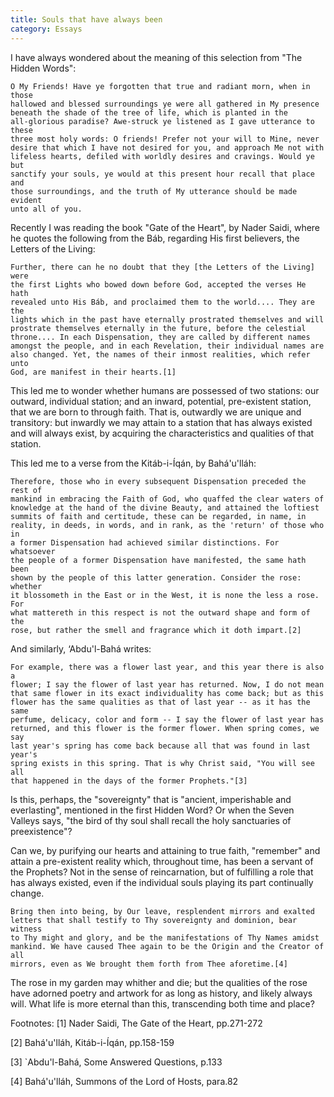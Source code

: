 ```yaml
---
title: Souls that have always been
category: Essays
---
```


I have always wondered about the meaning of this selection from "The Hidden
Words":

    O My Friends! Have ye forgotten that true and radiant morn, when in those
    hallowed and blessed surroundings ye were all gathered in My presence
    beneath the shade of the tree of life, which is planted in the
    all-glorious paradise? Awe-struck ye listened as I gave utterance to these
    three most holy words: O friends! Prefer not your will to Mine, never
    desire that which I have not desired for you, and approach Me not with
    lifeless hearts, defiled with worldly desires and cravings. Would ye but
    sanctify your souls, ye would at this present hour recall that place and
    those surroundings, and the truth of My utterance should be made evident
    unto all of you.

Recently I was reading the book "Gate of the Heart", by Nader Saidi, where he
quotes the following from the Báb, regarding His first believers, the Letters
of the Living:

    Further, there can he no doubt that they [the Letters of the Living] were
    the first Lights who bowed down before God, accepted the verses He hath
    revealed unto His Báb, and proclaimed them to the world.... They are the
    lights which in the past have eternally prostrated themselves and will
    prostrate themselves eternally in the future, before the celestial
    throne.... In each Dispensation, they are called by different names
    amongst the people, and in each Revelation, their individual names are
    also changed. Yet, the names of their inmost realities, which refer unto
    God, are manifest in their hearts.[1]

This led me to wonder whether humans are possessed of two stations: our
outward, individual station; and an inward, potential, pre-existent station,
that we are born to through faith. That is, outwardly we are unique and
transitory: but inwardly we may attain to a station that has always existed
and will always exist, by acquiring the characteristics and qualities of that
station.

This led me to a verse from the Kitáb-i-Íqán, by Bahá'u'lláh:

    Therefore, those who in every subsequent Dispensation preceded the rest of
    mankind in embracing the Faith of God, who quaffed the clear waters of
    knowledge at the hand of the divine Beauty, and attained the loftiest
    summits of faith and certitude, these can be regarded, in name, in
    reality, in deeds, in words, and in rank, as the 'return' of those who in
    a former Dispensation had achieved similar distinctions. For whatsoever
    the people of a former Dispensation have manifested, the same hath been
    shown by the people of this latter generation. Consider the rose: whether
    it blossometh in the East or in the West, it is none the less a rose. For
    what mattereth in this respect is not the outward shape and form of the
    rose, but rather the smell and fragrance which it doth impart.[2]

And similarly, ‘Abdu'l-Bahá writes:

    For example, there was a flower last year, and this year there is also a
    flower; I say the flower of last year has returned. Now, I do not mean
    that same flower in its exact individuality has come back; but as this
    flower has the same qualities as that of last year -- as it has the same
    perfume, delicacy, color and form -- I say the flower of last year has
    returned, and this flower is the former flower. When spring comes, we say
    last year's spring has come back because all that was found in last year's
    spring exists in this spring. That is why Christ said, "You will see all
    that happened in the days of the former Prophets."[3]

Is this, perhaps, the "sovereignty" that is "ancient, imperishable and
everlasting", mentioned in the first Hidden Word? Or when the Seven Valleys
says, "the bird of thy soul shall recall the holy sanctuaries of
preexistence"?

Can we, by purifying our hearts and attaining to true faith, "remember" and
attain a pre-existent reality which, throughout time, has been a servant of
the Prophets? Not in the sense of reincarnation, but of fulfilling a role that
has always existed, even if the individual souls playing its part continually
change.

    Bring then into being, by Our leave, resplendent mirrors and exalted
    letters that shall testify to Thy sovereignty and dominion, bear witness
    to Thy might and glory, and be the manifestations of Thy Names amidst
    mankind. We have caused Thee again to be the Origin and the Creator of all
    mirrors, even as We brought them forth from Thee aforetime.[4]

The rose in my garden may whither and die; but the qualities of the rose have
adorned poetry and artwork for as long as history, and likely always will.
What life is more eternal than this, transcending both time and place?

Footnotes:
[1]  Nader Saidi, The Gate of the Heart, pp.271-272

[2]  Bahá'u'lláh, Kitáb-i-Íqán, pp.158-159

[3]  `Abdu'l-Bahá, Some Answered Questions, p.133

[4]  Bahá'u'lláh, Summons of the Lord of Hosts, para.82
